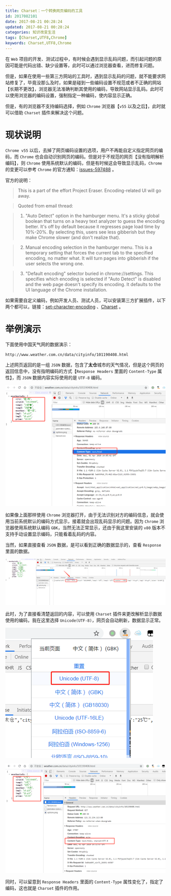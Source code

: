 ```yaml
---
title: Charset：一个转换网页编码的工具
id: 2017082101
date: 2017-08-21 00:28:24
updated: 2017-08-21 00:28:24
categories: 知识改变生活
tags: [Charset,UTF8,Chrome]
keywords: Charset,UTF8,Chrome
---
```



在 `Web` 项目的开发、测试过程中，有时候会遇到显示乱码问题，而引起问题的原因可能是代码出错、缺少设置等，此时可以通过浏览器查看，进而修复问题。

但是，如果在使用一些第三方网站的工具时，遇到显示乱码的问题，就不能要求网站修复了，毕竟没那么及时，如果是碰到一些编码设置不规范或者不正确的网站【长期不更改】，浏览器无法准确判断其使用的编码，导致网站显示乱码。此时可以使用浏览器的编码设置，强制指定一种编码，使内容显示正确。

但是，有的浏览器不支持编码选择，例如 `Chrome` 浏览器【`v55` 以及之后】，此时就可以借助 `Charset` 插件来解决这个问题。


<!-- more -->


# 现状说明


`Chrome v55` 以后，去掉了网页编码设置的选项，用户不再能自定义指定网页的编码，而 `Chrome` 也会自动识别网页的编码。但是对于不规范的网页【没有指明解析编码】，则 `Chrome` 使用系统默认的编码，但是有时候这会导致显示乱码，`Chrome` 的变更可以参考 `Chrome` 的官方通知：[issues-597488](https://bugs.chromium.org/p/chromium/issues/detail?id=597488) 。

官方的说明：

> This is a part of the effort Project Eraser. Encoding-related UI will go away.

> Quoted from email thread:

> 1) "Auto Detect" option in the hamburger menu.  It's a sticky global boolean that turns on a heavy text analyzer to guess the encoding better.  It's off by default because it regresses page load time by 10%-20%.  By selecting this, users see less gibberish but they make Chrome slower (and don't realize that).

> 2) Manual encoding selection in the hamburger menu.  This is a temporary setting that forces the current tab to the specified encoding, no matter what.  It will turn pages into gibberish if the user selects the wrong one.

> 3) "Default encoding" selector buried in chrome://settings.  This specifies which encoding is selected if "Auto Detect" is disabled and the web page doesn't specify its encoding.  It defaults to the UI language of the Chrome installation.

如果需要自定义编码，例如开发人员、测试人员，可以安装第三方扩展插件，以下两个都可以，链接：[set-character-encoding](https://chrome.google.com/webstore/detail/set-character-encoding/bpojelgakakmcfmjfilgdlmhefphglae) 、[Charset](https://chrome.google.com/webstore/detail/charset/oenllhgkiiljibhfagbfogdbchhdchml) 。


# 举例演示


下面使用中国天气网的数据演示：

```
http://www.weather.com.cn/data/cityinfo/101190408.html
```

上述网页返回的是一组 `JSON` 数据，包含了**太仓**城市的天气情况，但是这个网页的返回信息中，没有指明编码的方式【`Response Headers` 里面的 `Content-Type` 属性】，而 `JSON` 数据内容实际使用的是 `UTF-8` 编码。

![返回头信息](https://raw.githubusercontent.com/iplaypi/img-playpi/master/img/2017/20200401223432.png "返回头信息")

如果像上面那样使用 `Chrome` 浏览器打开，由于无法识别对方的编码信息，就会使用当前系统默认的编码方式显示，接着就会出现乱码显示的问题。因为 `Chrome` 浏览器使用系统默认编码 `GBK`，当然无法正常显示，还由于我这里安装的 `v80` 版本不支持手动设置显示编码，只能看着乱码的内容。

当然，如果直接查看 `JSON` 数据，是可以看到正确的数据显示的，查看 `Response` 里面的数据。

![查看JSON数据正常](https://raw.githubusercontent.com/iplaypi/img-playpi/master/img/2017/20200401223424.png "查看JSON数据正常")

此时，为了直接看清楚返回的内容，可以使用 `Charset` 插件来更改解析显示数据使用的编码，我在这里选择 `Unicode(UTF-8)`，网页会自动刷新，数据显示正常。

![更改解析显示编码](https://raw.githubusercontent.com/iplaypi/img-playpi/master/img/2017/20200401223415.png "更改解析显示编码")

![刷新后正常显示](https://raw.githubusercontent.com/iplaypi/img-playpi/master/img/2017/20200401223401.png "刷新后正常显示")

同时，可以留意到 `Response Headers` 里面的 `Content-Type` 属性变化了，指定了编码，这也就是 `Charset` 插件的作用。

